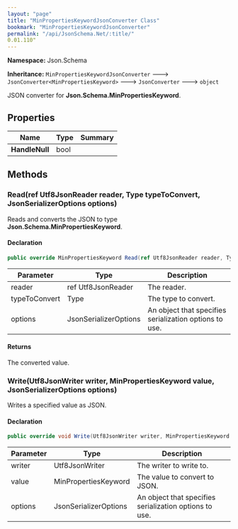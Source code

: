 ```yaml
---
layout: "page"
title: "MinPropertiesKeywordJsonConverter Class"
bookmark: "MinPropertiesKeywordJsonConverter"
permalink: "/api/JsonSchema.Net/:title/"
0.01.110"
---
```

**Namespace:** Json.Schema

**Inheritance:**
`MinPropertiesKeywordJsonConverter`
 🡒 
`JsonConverter<MinPropertiesKeyword>`
 🡒 
`JsonConverter`
 🡒 
`object`

JSON converter for **Json.Schema.MinPropertiesKeyword**.

## Properties

| Name | Type | Summary |
|---|---|---|
| **HandleNull** | bool |  |

## Methods

### Read(ref Utf8JsonReader reader, Type typeToConvert, JsonSerializerOptions options)

Reads and converts the JSON to type **Json.Schema.MinPropertiesKeyword**.

#### Declaration

```c#
public override MinPropertiesKeyword Read(ref Utf8JsonReader reader, Type typeToConvert, JsonSerializerOptions options)
```

| Parameter | Type | Description |
|---|---|---|
| reader | ref Utf8JsonReader | The reader. |
| typeToConvert | Type | The type to convert. |
| options | JsonSerializerOptions | An object that specifies serialization options to use. |


#### Returns

The converted value.

### Write(Utf8JsonWriter writer, MinPropertiesKeyword value, JsonSerializerOptions options)

Writes a specified value as JSON.

#### Declaration

```c#
public override void Write(Utf8JsonWriter writer, MinPropertiesKeyword value, JsonSerializerOptions options)
```

| Parameter | Type | Description |
|---|---|---|
| writer | Utf8JsonWriter | The writer to write to. |
| value | MinPropertiesKeyword | The value to convert to JSON. |
| options | JsonSerializerOptions | An object that specifies serialization options to use. |


